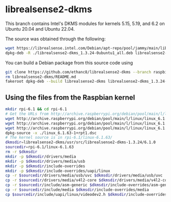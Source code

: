 # librealsense2-dkms

This branch contains Intel's DKMS modules for kernels 5.15, 5.19, and 6.2 on Ubuntu 20.04 and Ubuntu 22.04.

The source was obtained through the following:

```bash
wget https://librealsense.intel.com/Debian/apt-repo/pool/jammy/main/librealsense2-dkms_1.3.24-0ubuntu1_all.deb
dpkg-deb -R ./librealsense2-dkms_1.3.24-0ubuntu1_all.deb librealsense2-dkms_1.3.24
```

You can build a Debian package from this source code using

```bash
git clone https://github.com/ethanc8/librealsense2-dkms --branch raspbian-12
rm librealsense2-dkms/README.md
fakeroot dpkg-deb --build librealsense2-dkms librealsense2-dkms_1.3.24-1+6.1.63+rpi3.deb
```

## Using the files from the Raspbian kernel

```bash
mkdir rpi-6.1 && cd rpi-6.1
# Get the URLs from http://archive.raspberrypi.org/debian/pool/main/l/linux/
wget http://archive.raspberrypi.org/debian/pool/main/l/linux/linux_6.1.63.orig.tar.xz
wget http://archive.raspberrypi.org/debian/pool/main/l/linux/linux_6.1.63-1+rpt1.dsc
wget http://archive.raspberrypi.org/debian/pool/main/l/linux/linux_6.1.63-1+rpt1.debian.tar.xz
dpkg-source -x ./linux_6.1.63-1+rpt1.dsc
# The kernel source is in rpi-6.1/linux-6.1.63/
dkmsdir=librealsense2-dkms/usr/src/librealsense2-dkms-1.3.24/6.1.0
sourcedir=rpi-6.1/linux-6.1.63
rm -r $dkmsdir
mkdir -p $dkmsdir/drivers/media
mkdir -p $dkmsdir/drivers/media/usb
mkdir -p $dkmsdir/include-overrides
mkdir -p $dkmsdir/include-overrides/uapi/linux
cp -r $sourcedir/drivers/media/usb/uvc $dkmsdir/drivers/media/usb/uvc
cp -r $sourcedir/drivers/media/v4l2-core $dkmsdir/drivers/media/v4l2-core
cp -r $sourcedir/include/asm-generic $dkmsdir/include-overrides/asm-generic
cp -r $sourcedir/include/media $dkmsdir/include-overrides/media
cp $sourcedir/include/uapi/linux/videodev2.h $dkmsdir/include-overrides/uapi/linux/videodev2.h
```